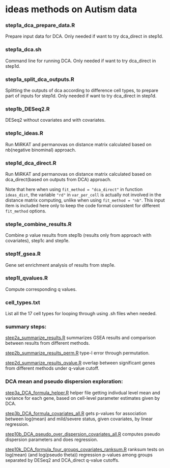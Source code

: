 # ideas methods on Autism data

### step1a_dca_prepare_data.R

Prepare input data for DCA. Only needed if want to try dca_direct in step1d.

### step1a_dca.sh

Command line for running DCA. Only needed if want to try dca_direct in step1d.

### step1a_split_dca_outputs.R

Splitting the outputs of dca according to difference cell types, to prepare part of inputs for step1d. Only needed if want to try dca_direct in step1d. 

### step1b_DESeq2.R

DESeq2 without covariates and with covariates.

### step1c_ideas.R

Run MiRKAT and permanovas on distance matrix calculated based on nb(negative binominal) approach.

### step1d_dca_direct.R

Run MiRKAT and permanovas on distance matrix calculated based on dca_direct(based on outputs from DCA) approach.

Note that here when using `fit_method = "dca_direct"` in function `ideas_dist`, the variable `"rd"` in `var_per_cell` is actually not involved in the distance matrix computing, unlike when using `fit_method = "nb"`. This input item is included here only to keep the code format consistent for different `fit_method` options. 
 
### step1e_combine_results.R

Combine p value results from step1b (results only from approach with covariates), step1c and step1e.

### step1f_gsea.R

Gene set enrichment analysis of results from step1e. 

### step1l_qvalues.R

Compute corresponding q values. 

### cell_types.txt

List all the 17 cell types for looping through using .sh files when needed.

### summary steps:

[step2a_summarize_results.R](https://github.com/Sun-lab/ideas_pipeline/blob/main/Autism/step2a_summarize_results.R) summarizes GSEA results and comparison between results from different methods.

[step2b_summarize_results_perm.R](https://github.com/Sun-lab/ideas_pipeline/blob/main/Autism/step2b_summarize_results_perm.R) type-I error through permutation. 

[step2d_summarize_results_qvalue.R](https://github.com/Sun-lab/ideas_pipeline/blob/main/Autism/step2d_summarize_results_qvalue.R) overlap between significant genes from different methods under q-value cutoff. 

### DCA mean and pseudo dispersion exploration:

[step3a_DCA_formula_helper.R](https://github.com/Sun-lab/ideas_pipeline/blob/main/Autism/step3a_DCA_formula_helper.R) helper file getting indivdual level mean and variance for each gene, based on cell-level parameter estimates given by DCA.

[step3b_DCA_formula_covariates_all.R](https://github.com/Sun-lab/ideas_pipeline/blob/main/Autism/step3b_DCA_formula_covariates_all.R) gets p-values for association between log(mean) and mild/severe status, given covariates, by linear regression.

[step10b_DCA_pseudo_over_dispersion_covariates_all.R](https://github.com/Sun-lab/ideas_pipeline/blob/main/Autism/step10b_DCA_pseudo_over_dispersion_covariates_all.R) computes pseudo dispersion parameters and does regression.

[step10k_DCA_formula_four_groups_covariates_ranksum.R](https://github.com/Sun-lab/ideas_pipeline/blob/main/Autism/step10k_DCA_formula_four_groups_covariates_ranksum.R) ranksum tests on log(mean) (and log(pseudo theta)) regression p-values among groups separated by DESeq2 and DCA_direct q-value cutoffs.





